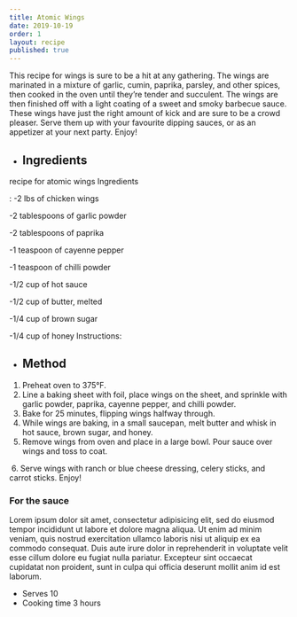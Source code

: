 ```yaml
---
title: Atomic Wings
date: 2019-10-19
order: 1
layout: recipe
published: true
---
```

This recipe for wings is sure to be a hit at any gathering. The wings are marinated in a mixture of garlic, cumin, paprika, parsley, and other spices, then cooked in the oven until they’re tender and succulent. The wings are then finished off with a light coating of a sweet and smoky barbecue sauce. These wings have just the right amount of kick and are sure to be a crowd pleaser. Serve them up with your favourite dipping sauces, or as an appetizer at your next party. Enjoy!

* ## Ingredients

recipe for atomic wings Ingredients

: -2 lbs of chicken wings

\-2 tablespoons of garlic powder

\-2 tablespoons of paprika

\-1 teaspoon of cayenne pepper

\-1 teaspoon of chilli powder

\-1/2 cup of hot sauce

\-1/2 cup of butter, melted

\-1/4 cup of brown sugar

\-1/4 cup of honey Instructions:

* ## Method

1. Preheat oven to 375°F.
2. Line a baking sheet with foil, place wings on the sheet, and sprinkle with garlic powder, paprika, cayenne pepper, and chilli powder.
3. Bake for 25 minutes, flipping wings halfway through.
4. While wings are baking, in a small saucepan, melt butter and whisk in hot sauce, brown sugar, and honey.
5. Remove wings from oven and place in a large bowl. Pour sauce over wings and toss to coat.

 6. Serve wings with ranch or blue cheese dressing, celery sticks, and carrot sticks. Enjoy!

### For the sauce

Lorem ipsum dolor sit amet, consectetur adipisicing elit, sed do eiusmod tempor incididunt ut labore et dolore magna aliqua. Ut enim ad minim veniam, quis nostrud exercitation ullamco laboris nisi ut aliquip ex ea commodo consequat. Duis aute irure dolor in reprehenderit in voluptate velit esse cillum dolore eu fugiat nulla pariatur. Excepteur sint occaecat cupidatat non proident, sunt in culpa qui officia deserunt mollit anim id est laborum.

* Serves 10
* Cooking time 3 hours